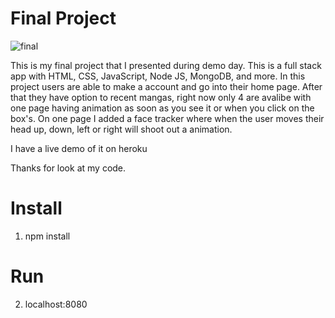 # Final Project

![final](https://user-images.githubusercontent.com/39502339/43916837-b3410e4a-9bdc-11e8-801f-1a61b43a0004.PNG)


This is my final project that I presented during demo day. This is a full stack app with HTML, CSS, JavaScript, Node JS, MongoDB, and more.
In this project users are able to make a account and go into their home page. After that they have option to recent mangas, right now 
only 4 are avalibe with one page having animation as soon as you see it or when you click on the box's. On one page I added a face tracker
where when the user moves their head up, down, left or right will shoot out a animation. 

I have a live demo of it on heroku 

Thanks for look at my code.

# Install

1. npm install

# Run

2. localhost:8080
